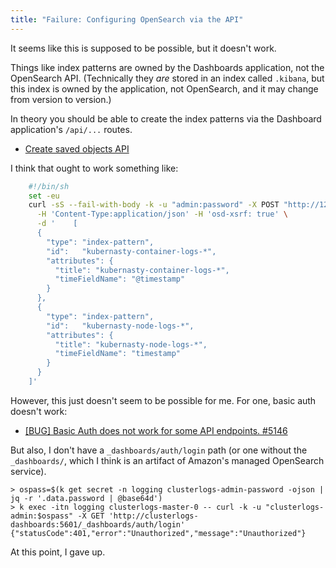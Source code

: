 ```yaml
---
title: "Failure: Configuring OpenSearch via the API"
---
```


It seems like this is supposed to be possible, but it doesn't work.

Things like index patterns are owned by the Dashboards application,
not the OpenSearch API.
(Technically they _are_ stored in an index called `.kibana`,
but this index is owned by the application, not OpenSearch,
and it may change from version to version.)

In theory you should be able to create the index patterns via the Dashboard application's `/api/...` routes.

* [Create saved objects API](https://www.elastic.co/guide/en/kibana/7.10/saved-objects-api-create.html)

I think that ought to work something like:

```sh
    #!/bin/sh
    set -eu
    curl -sS --fail-with-body -k -u "admin:password" -X POST "http://127.0.0.1:5601/api/saved_objects/_bulk_create?overwrite=true" \
      -H 'Content-Type:application/json' -H 'osd-xsrf: true' \
      -d '    [
      {
        "type": "index-pattern",
        "id":   "kubernasty-container-logs-*",
        "attributes": {
          "title": "kubernasty-container-logs-*",
          "timeFieldName": "@timestamp"
        }
      },
      {
        "type": "index-pattern",
        "id":   "kubernasty-node-logs-*",
        "attributes": {
          "title": "kubernasty-node-logs-*",
          "timeFieldName": "timestamp"
        }
      }
    ]'
```

However, this just doesn't seem to be possible for me.
For one, basic auth doesn't work:

* [[BUG] Basic Auth does not work for some API endpoints.  #5146](https://github.com/opensearch-project/OpenSearch-Dashboards/issues/5146)

But also, I don't have a `_dashboards/auth/login` path
(or one without the `_dashboards/`,
which I think is an artifact of Amazon's managed OpenSearch service).

```text
> ospass=$(k get secret -n logging clusterlogs-admin-password -ojson | jq -r '.data.password | @base64d')
> k exec -itn logging clusterlogs-master-0 -- curl -k -u "clusterlogs-admin:$ospass" -X GET 'http://clusterlogs-dashboards:5601/_dashboards/auth/login'
{"statusCode":401,"error":"Unauthorized","message":"Unauthorized"}
```

At this point, I gave up.
